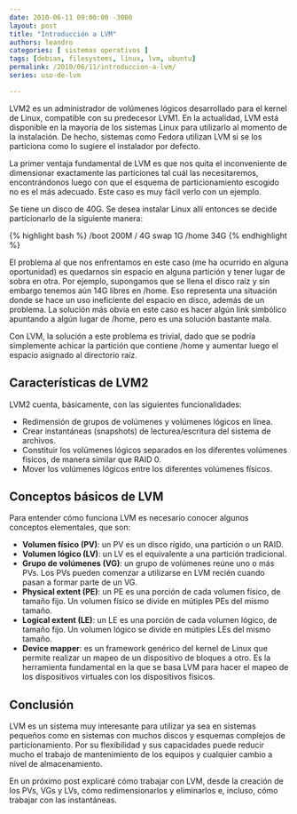 ```yaml
---
date: 2010-06-11 09:00:00 -3000
layout: post
title: "Introducción a LVM"
authors: leandro
categories: [ sistemas operativos ]
tags: [debian, filesystems, linux, lvm, ubuntu]
permalink: /2010/06/11/introduccion-a-lvm/
series: uso-de-lvm

---
```


LVM2 es un administrador de volúmenes lógicos desarrollado para el kernel de
Linux, compatible con su predecesor LVM1. En la actualidad, LVM está disponible
en la mayoría de los sistemas Linux para utilizarlo al momento de la
instalación. De hecho, sistemas como Fedora utilizan LVM si se los particiona
como lo sugiere el instalador por defecto. <!-- more -->

La primer ventaja fundamental de LVM es que nos quita el inconveniente de
dimensionar exactamente las particiones tal cuál las necesitaremos,
encontrándonos luego con que el esquema de particionamiento escogido no es el
más adecuado. Este caso es muy fácil verlo con un ejemplo.

Se tiene un disco de 40G. Se desea instalar Linux allí entonces se decide
particionarlo de la siguiente manera:

{% highlight bash %}
/boot          200M
/                4G
swap             1G
/home           34G
{% endhighlight %}

El problema al que nos enfrentamos en este caso (me ha ocurrido en alguna
oportunidad) es quedarnos sin espacio en alguna partición y tener lugar de sobra
en otra. Por ejemplo, supongamos que se llena el disco raíz y sin embargo
tenemos aún 14G libres en /home. Eso representa una situación donde se hace un
uso ineficiente del espacio en disco, además de un problema. La solución más
obvia en este caso es hacer algún link simbólico apuntando a algún lugar de
/home, pero es una solución bastante mala.

Con LVM, la solución a este problema es trivial, dado que se podría simplemente
achicar la partición que contiene /home y aumentar luego el espacio asignado al
directorio raíz.

## Características de LVM2

LVM2 cuenta, básicamente, con las siguientes funcionalidades:

* Redimensión de grupos de volúmenes y volúmenes lógicos en línea.
* Crear instantáneas (snapshots) de lecturea/escritura del sistema de archivos.
* Constituir los volúmenes lógicos separados en los diferentes volúmenes físicos,
de manera similar que RAID 0.
* Mover los volúmenes lógicos entre los diferentes volúmenes físicos.

## Conceptos básicos de LVM

Para entender cómo funciona LVM es necesario conocer algunos conceptos
elementales, que son:

* **Volumen físico (PV)**: un PV es un disco rígido, una partición o un
RAID.
* **Volumen lógico (LV)**: un LV es el equivalente a una partición
tradicional.
* **Grupo de volúmenes (VG)**: un grupo de volúmenes reúne uno o más PVs.
Los PVs pueden comenzar a utilizarse en LVM recién cuando pasan a formar parte
de un VG.
* **Physical extent (PE)**: un PE es una porción de cada volumen físico,
de tamaño fijo. Un volumen físico se divide en mútiples PEs del mismo
tamaño.
* **Logical extent (LE)**: un LE es una porción de cada volumen lógico,
de tamaño fijo. Un volumen lógico se divide en mútiples LEs del mismo
tamaño.
* **Device mapper**: es un framework genérico del kernel de Linux que
permite realizar un mapeo de un dispositivo de bloques a otro. Es la herramienta
fundamental en la que se basa LVM para hacer el mapeo de los dispositivos
virtuales con los dispositivos físicos.

## Conclusión

LVM es un sistema muy interesante para utilizar ya sea en sistemas pequeños como
en sistemas con muchos discos y esquemas complejos de particionamiento. Por su
flexibilidad y sus capacidades puede reducir mucho el trabajo de mantenimiento
de los equipos y cualquier cambio a nivel de almacenamiento.

En un próximo post explicaré cómo trabajar con LVM, desde la creación de los
PVs, VGs y LVs, cómo redimensionarlos y eliminarlos e, incluso, cómo trabajar
con las instantáneas.
